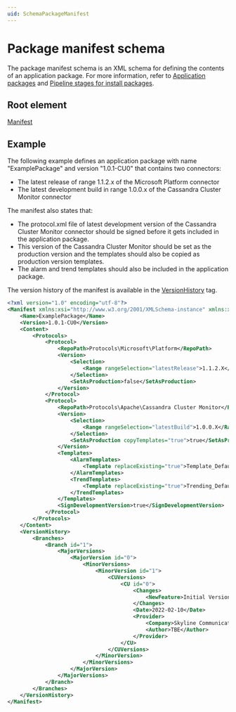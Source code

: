 ```yaml
---
uid: SchemaPackageManifest
---
```


# Package manifest schema

The package manifest schema is an XML schema for defining the contents of an application package. For more information, refer to [Application packages](xref:ApplicationPackages) and [Pipeline stages for install packages](xref:Pipeline_stages_for_install_packages).

## Root element

[Manifest](xref:Manifest)

## Example

The following example defines an application package with name "ExamplePackage" and version "1.0.1-CU0" that contains two connectors:

- The latest release of range 1.1.2.x of the Microsoft Platform connector
- The latest development build in range 1.0.0.x of the Cassandra Cluster Monitor connector

The manifest also states that:

- The protocol.xml file of latest development version of the Cassandra Cluster Monitor connector should be signed before it gets included in the application package.
- This version of the Cassandra Cluster Monitor should be set as the production version and the templates should also be copied as production version templates.
- The alarm and trend templates should also be included in the application package.

The version history of the manifest is available in the [VersionHistory](xref:Manifest.VersionHistory) tag.

```xml
<?xml version="1.0" encoding="utf-8"?>
<Manifest xmlns:xsi="http://www.w3.org/2001/XMLSchema-instance" xmlns:xsd="http://www.w3.org/2001/XMLSchema" xmlns="http://www.skyline.be/packageManifest">
	<Name>ExamplePackage</Name>
	<Version>1.0.1-CU0</Version>
	<Content>
		<Protocols>
			<Protocol>
				<RepoPath>Protocols\Microsoft\Platform</RepoPath>
				<Version>
					<Selection>
						<Range rangeSelection="latestRelease">1.1.2.X</Range>
					</Selection>
					<SetAsProduction>false</SetAsProduction>
				</Version>
			</Protocol>
			<Protocol>
				<RepoPath>Protocols\Apache\Cassandra Cluster Monitor</RepoPath>
				<Version>
					<Selection>
						<Range rangeSelection="latestBuild">1.0.0.X</Range>
					</Selection>
					<SetAsProduction copyTemplates="true">true</SetAsProduction>
				</Version>
				<Templates>
					<AlarmTemplates>
						<Template replaceExisting="true">Template_Default</Template>
					</AlarmTemplates>
					<TrendTemplates>
						<Template replaceExisting="true">Trending_Default</Template>
					</TrendTemplates>
				</Templates>
				<SignDevelopmentVersion>true</SignDevelopmentVersion>
			</Protocol>
		</Protocols>
	</Content>
	<VersionHistory>
		<Branches>
			<Branch id="1">
				<MajorVersions>
					<MajorVersion id="0">
						<MinorVersions>
							<MinorVersion id="1">
								<CUVersions>
									<CU id="0">
										<Changes>
											<NewFeature>Initial Version</NewFeature>
										</Changes>
										<Date>2022-02-10</Date>
										<Provider>
											<Company>Skyline Communications</Company>
											<Author>TBE</Author>
										</Provider>
									</CU>
								</CUVersions>
							</MinorVersion>
						</MinorVersions>
					</MajorVersion>
				</MajorVersions>
			</Branch>
		</Branches>
	</VersionHistory>
</Manifest>
```
